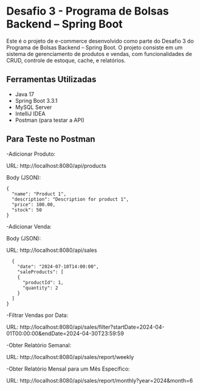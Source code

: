 # Desafio 3 - Programa de Bolsas Backend – Spring Boot

Este é o projeto de e-commerce desenvolvido como parte do Desafio 3 do Programa de Bolsas Backend – Spring Boot. 
O projeto consiste em um sistema de gerenciamento de produtos e vendas, com funcionalidades de CRUD, controle de estoque, cache, e relatórios.

## Ferramentas Utilizadas

- Java 17
- Spring Boot 3.3.1
- MySQL Server
- IntelliJ IDEA 
- Postman (para testar a API)

## Para Teste no Postman
-Adicionar Produto: 

URL: http://localhost:8080/api/products

Body (JSON):

    {
      "name": "Product 1",
      "description": "Description for product 1",
      "price": 100.00,
      "stock": 50
    }

-Adicionar Venda:

Body (JSON):

URL: http://localhost:8080/api/sales

      {
        "date": "2024-07-10T14:00:00",
        "saleProducts": [
        {
          "productId": 1,
          "quantity": 2
        }
      ]
    }

-Filtrar Vendas por Data:

URL: http://localhost:8080/api/sales/filter?startDate=2024-04-01T00:00:00&endDate=2024-04-30T23:59:59

-Obter Relatório Semanal:

URL: http://localhost:8080/api/sales/report/weekly

-Obter Relatório Mensal para um Mês Específico:

URL: http://localhost:8080/api/sales/report/monthly?year=2024&month=6

